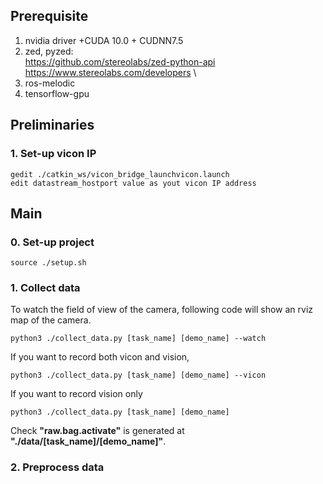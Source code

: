## Prerequisite
1. nvidia driver +CUDA 10.0 + CUDNN7.5
2. zed, pyzed:\
 https://github.com/stereolabs/zed-python-api \
 https://www.stereolabs.com/developers \
3. ros-melodic
4. tensorflow-gpu

## Preliminaries
### 1. Set-up vicon IP
```
gedit ./catkin_ws/vicon_bridge_launchvicon.launch
edit datastream_hostport value as yout vicon IP address
```

## Main
### 0. Set-up project
```
source ./setup.sh
```

### 1. Collect data  
To watch the field of view of the camera, following code will show an rviz map of the camera.
```
python3 ./collect_data.py [task_name] [demo_name] --watch
```

If you want to record both vicon and vision, 
```
python3 ./collect_data.py [task_name] [demo_name] --vicon
```

If you want to record vision only
```
python3 ./collect_data.py [task_name] [demo_name]
```

Check **"raw.bag.activate"** is generated at **"./data/[task_name]/[demo_name]"**.

### 2. Preprocess data

